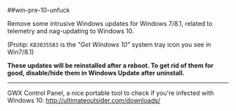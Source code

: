 ##win-pre-10-unfuck

Remove some intrusive Windows updates for Windows 7/8.1, related to telemetry and nag-updating to Windows 10.  

(Protip: ``KB3035583`` is the *"Get Windows 10"* system tray icon you see in Win7/8.1)

**These updates will be reinstalled after a reboot. To get rid of them for good, disable/hide them in Windows Update after uninstall.**

---

GWX Control Panel, a nice portable tool to check if you're infected with Windows 10: http://ultimateoutsider.com/downloads/
